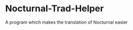 Nocturnal-Trad-Helper
=====================

A program which makes the translation of Nocturnal easier

